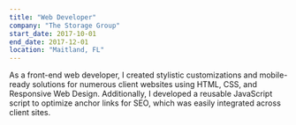 ```yaml
---
title: "Web Developer"
company: "The Storage Group"
start_date: 2017-10-01
end_date: 2017-12-01
location: "Maitland, FL"
---
```


As a front-end web developer, I created stylistic customizations and mobile-ready solutions for numerous client websites using HTML, CSS, and Responsive Web Design. Additionally, I developed a reusable JavaScript script to optimize anchor links for SEO, which was easily integrated across client sites.
